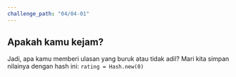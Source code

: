 ```yaml
---
challenge_path: "04/04-01"
---
```


## Apakah kamu kejam?

Jadi, apa kamu memberi ulasan yang buruk atau tidak adil? Mari kita simpan nilainya dengan hash ini: `rating = Hash.new(0)`